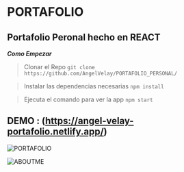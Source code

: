 # PORTAFOLIO

## Portafolio Peronal hecho en REACT 


***Como Empezar*** 

>Clonar el Repo
`git clone https://github.com/AngelVelay/PORTAFOLIO_PERSONAL/`

> Instalar las dependencias necesarias 
`npm install `

> Ejecuta el comando para ver la app 
`npm start`


## DEMO : (https://angel-velay-portafolio.netlify.app/)




![PORTAFOLIO](https://user-images.githubusercontent.com/26851737/141048336-0e97f015-a669-4daa-9f3c-b4d8fd1a7d4e.png)



![ABOUTME](https://user-images.githubusercontent.com/26851737/141048540-0f6e637d-aef1-48dd-8c83-90bc8e3bfc43.PNG)
